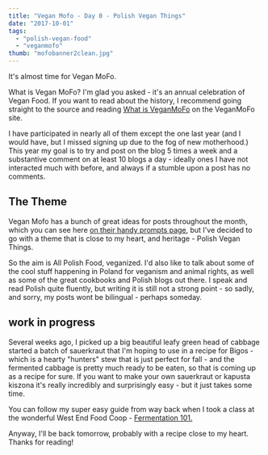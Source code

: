 ```yaml
---
title: "Vegan Mofo - Day 0 - Polish Vegan Things"
date: "2017-10-01"
tags:
  - "polish-vegan-food"
  - "veganmofo"
thumb: "mofobanner2clean.jpg"
---
```


It's almost time for Vegan MoFo.

What is Vegan MoFo? I'm glad you asked - it's an annual celebration of Vegan Food. If you want to read about the history, I recommend going straight to the source and reading [What is VeganMoFo](http://www.veganmofo.com/about/) on the VeganMoFo site.

I have participated in nearly all of them except the one last year (and I would have, but I missed signing up due to the fog of new motherhood.) This year my goal is to try and post on the blog 5 times a week and a substantive comment on at least 10 blogs a day - ideally ones I have not interacted much with before, and always if a stumble upon a post has no comments.

## The Theme

Vegan Mofo has a bunch of great ideas for posts throughout the month, which you can see here [on their handy prompts page](http://www.veganmofo.com/vegan-mofo-2017/), but I've decided to go with a theme that is close to my heart, and heritage - Polish Vegan Things.

So the aim is All Polish Food, veganized. I'd also like to talk about some of the cool stuff happening in Poland for veganism and animal rights, as well as some of the great cookbooks and Polish blogs out there. I speak and read Polish quite fluently, but writing it is still not a strong point - so sadly, and sorry, my posts wont be bilingual - perhaps someday.

## work in progress

Several weeks ago, I picked up a big beautiful leafy green head of cabbage started a batch of sauerkraut that I'm hoping to use in a recipe for Bigos - which is a hearty "hunters" stew that is just perfect for fall - and the fermented cabbage is pretty much ready to be eaten, so that is coming up as a recipe for sure. If you want to make your own sauerkraut or kapusta kiszona it's really incredibly and surprisingly easy - but it just takes some time.

You can follow my super easy guide from way back when I took a class at the wonderful West End Food Coop - [Fermentation 101.](http://meshell.ca/west-end-food-co-op-fermentation-101-sauerkraut/)

Anyway, I'll be back tomorrow, probably with a recipe close to my heart. Thanks for reading!
